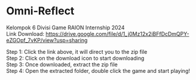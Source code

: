 # Omni-Reflect
 Kelompok 6 Divisi Game RAION Internship 2024        
Link Download: https://drive.google.com/file/d/1_j0Mz12x2iBFfDcDmQPY-eZGOpf_7vKP/view?usp=sharing

Step 1: Click the link above, it will direct you to the zip file    
Step 2: Click on the download icon to start downloading     
Step 3: Once downloaded, extract the zip file   
Step 4: Open the extracted folder, double click the game and start playing!    

